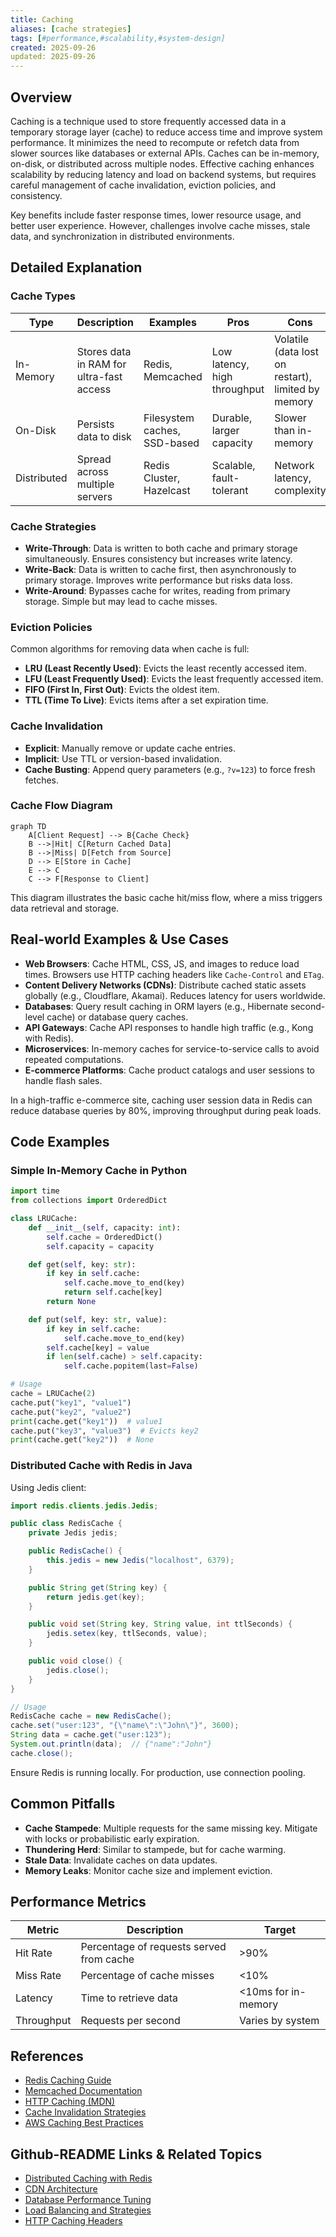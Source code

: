 ```yaml
---
title: Caching
aliases: [cache strategies]
tags: [#performance,#scalability,#system-design]
created: 2025-09-26
updated: 2025-09-26
---
```


## Overview

Caching is a technique used to store frequently accessed data in a temporary storage layer (cache) to reduce access time and improve system performance. It minimizes the need to recompute or refetch data from slower sources like databases or external APIs. Caches can be in-memory, on-disk, or distributed across multiple nodes. Effective caching enhances scalability by reducing latency and load on backend systems, but requires careful management of cache invalidation, eviction policies, and consistency.

Key benefits include faster response times, lower resource usage, and better user experience. However, challenges involve cache misses, stale data, and synchronization in distributed environments.

## Detailed Explanation

### Cache Types

| Type | Description | Examples | Pros | Cons |
|------|-------------|----------|------|------|
| In-Memory | Stores data in RAM for ultra-fast access | Redis, Memcached | Low latency, high throughput | Volatile (data lost on restart), limited by memory |
| On-Disk | Persists data to disk | Filesystem caches, SSD-based | Durable, larger capacity | Slower than in-memory |
| Distributed | Spread across multiple servers | Redis Cluster, Hazelcast | Scalable, fault-tolerant | Network latency, complexity |

### Cache Strategies

- **Write-Through**: Data is written to both cache and primary storage simultaneously. Ensures consistency but increases write latency.
- **Write-Back**: Data is written to cache first, then asynchronously to primary storage. Improves write performance but risks data loss.
- **Write-Around**: Bypasses cache for writes, reading from primary storage. Simple but may lead to cache misses.

### Eviction Policies

Common algorithms for removing data when cache is full:

- **LRU (Least Recently Used)**: Evicts the least recently accessed item.
- **LFU (Least Frequently Used)**: Evicts the least frequently accessed item.
- **FIFO (First In, First Out)**: Evicts the oldest item.
- **TTL (Time To Live)**: Evicts items after a set expiration time.

### Cache Invalidation

- **Explicit**: Manually remove or update cache entries.
- **Implicit**: Use TTL or version-based invalidation.
- **Cache Busting**: Append query parameters (e.g., `?v=123`) to force fresh fetches.

### Cache Flow Diagram

```mermaid
graph TD
    A[Client Request] --> B{Cache Check}
    B -->|Hit| C[Return Cached Data]
    B -->|Miss| D[Fetch from Source]
    D --> E[Store in Cache]
    E --> C
    C --> F[Response to Client]
```

This diagram illustrates the basic cache hit/miss flow, where a miss triggers data retrieval and storage.

## Real-world Examples & Use Cases

- **Web Browsers**: Cache HTML, CSS, JS, and images to reduce load times. Browsers use HTTP caching headers like `Cache-Control` and `ETag`.
- **Content Delivery Networks (CDNs)**: Distribute cached static assets globally (e.g., Cloudflare, Akamai). Reduces latency for users worldwide.
- **Databases**: Query result caching in ORM layers (e.g., Hibernate second-level cache) or database query caches.
- **API Gateways**: Cache API responses to handle high traffic (e.g., Kong with Redis).
- **Microservices**: In-memory caches for service-to-service calls to avoid repeated computations.
- **E-commerce Platforms**: Cache product catalogs and user sessions to handle flash sales.

In a high-traffic e-commerce site, caching user session data in Redis can reduce database queries by 80%, improving throughput during peak loads.

## Code Examples

### Simple In-Memory Cache in Python

```python
import time
from collections import OrderedDict

class LRUCache:
    def __init__(self, capacity: int):
        self.cache = OrderedDict()
        self.capacity = capacity

    def get(self, key: str):
        if key in self.cache:
            self.cache.move_to_end(key)
            return self.cache[key]
        return None

    def put(self, key: str, value):
        if key in self.cache:
            self.cache.move_to_end(key)
        self.cache[key] = value
        if len(self.cache) > self.capacity:
            self.cache.popitem(last=False)

# Usage
cache = LRUCache(2)
cache.put("key1", "value1")
cache.put("key2", "value2")
print(cache.get("key1"))  # value1
cache.put("key3", "value3")  # Evicts key2
print(cache.get("key2"))  # None
```

### Distributed Cache with Redis in Java

Using Jedis client:

```java
import redis.clients.jedis.Jedis;

public class RedisCache {
    private Jedis jedis;

    public RedisCache() {
        this.jedis = new Jedis("localhost", 6379);
    }

    public String get(String key) {
        return jedis.get(key);
    }

    public void set(String key, String value, int ttlSeconds) {
        jedis.setex(key, ttlSeconds, value);
    }

    public void close() {
        jedis.close();
    }
}

// Usage
RedisCache cache = new RedisCache();
cache.set("user:123", "{\"name\":\"John\"}", 3600);
String data = cache.get("user:123");
System.out.println(data);  // {"name":"John"}
cache.close();
```

Ensure Redis is running locally. For production, use connection pooling.

## Common Pitfalls

- **Cache Stampede**: Multiple requests for the same missing key. Mitigate with locks or probabilistic early expiration.
- **Thundering Herd**: Similar to stampede, but for cache warming.
- **Stale Data**: Invalidate caches on data updates.
- **Memory Leaks**: Monitor cache size and implement eviction.

## Performance Metrics

| Metric | Description | Target |
|--------|-------------|--------|
| Hit Rate | Percentage of requests served from cache | >90% |
| Miss Rate | Percentage of cache misses | <10% |
| Latency | Time to retrieve data | <10ms for in-memory |
| Throughput | Requests per second | Varies by system |

## References

- [Redis Caching Guide](https://redis.io/topics/lru-cache)
- [Memcached Documentation](https://memcached.org/)
- [HTTP Caching (MDN)](https://developer.mozilla.org/en-US/docs/Web/HTTP/Caching)
- [Cache Invalidation Strategies](https://martinfowler.com/bliki/TwoHardThings.html)
- [AWS Caching Best Practices](https://aws.amazon.com/caching/)

## Github-README Links & Related Topics

- [Distributed Caching with Redis](../distributed-caching-with-redis/)
- [CDN Architecture](../cdn-architecture/)
- [Database Performance Tuning](../database-performance-tuning/)
- [Load Balancing and Strategies](../load-balancing-and-strategies/)
- [HTTP Caching Headers](../http-caching-headers/)